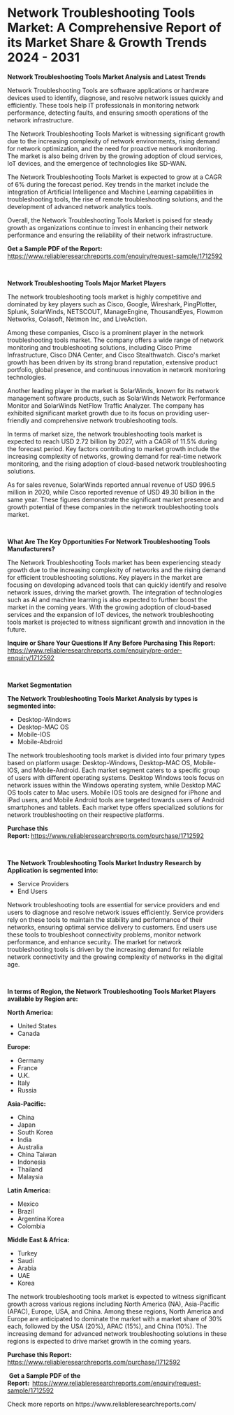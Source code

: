 <p><h1>Network Troubleshooting Tools Market: A Comprehensive Report of its Market Share & Growth Trends 2024 - 2031</h1></p><p><strong>Network Troubleshooting Tools Market Analysis and Latest Trends</strong></p>
<p><p>Network Troubleshooting Tools are software applications or hardware devices used to identify, diagnose, and resolve network issues quickly and efficiently. These tools help IT professionals in monitoring network performance, detecting faults, and ensuring smooth operations of the network infrastructure.</p><p>The Network Troubleshooting Tools Market is witnessing significant growth due to the increasing complexity of network environments, rising demand for network optimization, and the need for proactive network monitoring. The market is also being driven by the growing adoption of cloud services, IoT devices, and the emergence of technologies like SD-WAN.</p><p>The Network Troubleshooting Tools Market is expected to grow at a CAGR of 6% during the forecast period. Key trends in the market include the integration of Artificial Intelligence and Machine Learning capabilities in troubleshooting tools, the rise of remote troubleshooting solutions, and the development of advanced network analytics tools.</p><p>Overall, the Network Troubleshooting Tools Market is poised for steady growth as organizations continue to invest in enhancing their network performance and ensuring the reliability of their network infrastructure.</p></p>
<p><strong>Get a Sample PDF of the Report:&nbsp;</strong> <a href="https://www.reliableresearchreports.com/enquiry/request-sample/1712592">https://www.reliableresearchreports.com/enquiry/request-sample/1712592</a></p>
<p>&nbsp;</p>
<p><strong>Network Troubleshooting Tools Major Market Players</strong></p>
<p><p>The network troubleshooting tools market is highly competitive and dominated by key players such as Cisco, Google, Wireshark, PingPlotter, Splunk, SolarWinds, NETSCOUT, ManageEngine, ThousandEyes, Flowmon Networks, Colasoft, Netmon Inc, and LiveAction.</p><p>Among these companies, Cisco is a prominent player in the network troubleshooting tools market. The company offers a wide range of network monitoring and troubleshooting solutions, including Cisco Prime Infrastructure, Cisco DNA Center, and Cisco Stealthwatch. Cisco's market growth has been driven by its strong brand reputation, extensive product portfolio, global presence, and continuous innovation in network monitoring technologies.</p><p>Another leading player in the market is SolarWinds, known for its network management software products, such as SolarWinds Network Performance Monitor and SolarWinds NetFlow Traffic Analyzer. The company has exhibited significant market growth due to its focus on providing user-friendly and comprehensive network troubleshooting tools.</p><p>In terms of market size, the network troubleshooting tools market is expected to reach USD 2.72 billion by 2027, with a CAGR of 11.5% during the forecast period. Key factors contributing to market growth include the increasing complexity of networks, growing demand for real-time network monitoring, and the rising adoption of cloud-based network troubleshooting solutions.</p><p>As for sales revenue, SolarWinds reported annual revenue of USD 996.5 million in 2020, while Cisco reported revenue of USD 49.30 billion in the same year. These figures demonstrate the significant market presence and growth potential of these companies in the network troubleshooting tools market.</p></p>
<p>&nbsp;</p>
<p><strong>What Are The Key Opportunities For Network Troubleshooting Tools Manufacturers?</strong></p>
<p><p>The Network Troubleshooting Tools market has been experiencing steady growth due to the increasing complexity of networks and the rising demand for efficient troubleshooting solutions. Key players in the market are focusing on developing advanced tools that can quickly identify and resolve network issues, driving the market growth. The integration of technologies such as AI and machine learning is also expected to further boost the market in the coming years. With the growing adoption of cloud-based services and the expansion of IoT devices, the network troubleshooting tools market is projected to witness significant growth and innovation in the future.</p></p>
<p><strong>Inquire or Share Your Questions If Any Before Purchasing This Report:</strong> <a href="https://www.reliableresearchreports.com/enquiry/pre-order-enquiry/1712592">https://www.reliableresearchreports.com/enquiry/pre-order-enquiry/1712592</a></p>
<p>&nbsp;</p>
<p><strong>Market Segmentation</strong></p>
<p><strong>The Network Troubleshooting Tools Market Analysis by types is segmented into:</strong></p>
<p><ul><li>Desktop-Windows</li><li>Desktop-MAC OS</li><li>Mobile-IOS</li><li>Mobile-Abdroid</li></ul></p>
<p><p>The network troubleshooting tools market is divided into four primary types based on platform usage: Desktop-Windows, Desktop-MAC OS, Mobile-IOS, and Mobile-Android. Each market segment caters to a specific group of users with different operating systems. Desktop Windows tools focus on network issues within the Windows operating system, while Desktop MAC OS tools cater to Mac users. Mobile IOS tools are designed for iPhone and iPad users, and Mobile Android tools are targeted towards users of Android smartphones and tablets. Each market type offers specialized solutions for network troubleshooting on their respective platforms.</p></p>
<p><strong>Purchase this Report:&nbsp;</strong><a href="https://www.reliableresearchreports.com/purchase/1712592">https://www.reliableresearchreports.com/purchase/1712592</a></p>
<p>&nbsp;</p>
<p><strong>The Network Troubleshooting Tools Market Industry Research by Application is segmented into:</strong></p>
<p><ul><li>Service Providers</li><li>End Users</li></ul></p>
<p><p>Network troubleshooting tools are essential for service providers and end users to diagnose and resolve network issues efficiently. Service providers rely on these tools to maintain the stability and performance of their networks, ensuring optimal service delivery to customers. End users use these tools to troubleshoot connectivity problems, monitor network performance, and enhance security. The market for network troubleshooting tools is driven by the increasing demand for reliable network connectivity and the growing complexity of networks in the digital age.</p></p>
<p>&nbsp;</p>
<p><strong>In terms of Region, the Network Troubleshooting Tools Market Players available by Region are:</strong></p>
<p>
    <p> <strong> North America: </strong>
        <ul>
            <li>United States</li>
            <li>Canada</li>
        </ul>
        </p> 
    <p> <strong> Europe: </strong>
        <ul>
            <li>Germany</li>
            <li>France</li>
            <li>U.K.</li>
            <li>Italy</li>
            <li>Russia</li>
        </ul>
        </p> 
    <p> <strong> Asia-Pacific: </strong>
        <ul>
            <li>China</li>
            <li>Japan</li>
            <li>South Korea</li>
            <li>India</li>
            <li>Australia</li>
            <li>China Taiwan</li>
            <li>Indonesia</li>
            <li>Thailand</li>
            <li>Malaysia</li>
        </ul>
        </p> 
    <p> <strong> Latin America: </strong>
        <ul>
            <li>Mexico</li>
            <li>Brazil</li>
            <li>Argentina Korea</li>
            <li>Colombia</li>
        </ul>
        </p> 
    <p> <strong> Middle East & Africa: </strong>
        <ul>
            <li>Turkey</li>
            <li>Saudi</li>
            <li>Arabia</li>
            <li>UAE</li>
            <li>Korea</li>
        </ul>
    </p>
    </p>
<p><p>The network troubleshooting tools market is expected to witness significant growth across various regions including North America (NA), Asia-Pacific (APAC), Europe, USA, and China. Among these regions, North America and Europe are anticipated to dominate the market with a market share of 30% each, followed by the USA (20%), APAC (15%), and China (10%). The increasing demand for advanced network troubleshooting solutions in these regions is expected to drive market growth in the coming years.</p></p>
<p><strong>Purchase this Report: </strong><a href="https://www.reliableresearchreports.com/purchase/1712592">https://www.reliableresearchreports.com/purchase/1712592</a></p>
<p>&nbsp;<strong>Get a Sample PDF of the Report:&nbsp;&nbsp;</strong><a href="https://www.reliableresearchreports.com/enquiry/request-sample/1712592">https://www.reliableresearchreports.com/enquiry/request-sample/1712592</a></p>
<p><strong></strong></p>
<p>Check more reports on https://www.reliableresearchreports.com/</p>